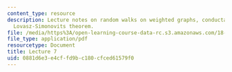 ```yaml
---
content_type: resource
description: Lecture notes on random walks on weighted graphs, conductance, and the
  Lovasz-Simonovits theorem.
file: /media/https%3A/open-learning-course-data-rc.s3.amazonaws.com/18-409-topics-in-theoretical-computer-science-an-algorithmists-toolkit-fall-2009/0881d6e3e4cffd9bc180cfced61579f0_MIT18_409F09_spiel_lec7.pdf
file_type: application/pdf
resourcetype: Document
title: Lecture 7
uid: 0881d6e3-e4cf-fd9b-c180-cfced61579f0
---
```

